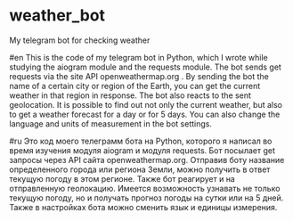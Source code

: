 # weather_bot
My telegram bot for checking weather

#en
This is the code of my telegram bot in Python, which I wrote while studying the aiogram module and the requests module. The bot sends get requests via the site API openweathermap.org . By sending the bot the name of a certain city or region of the Earth, you can get the current weather in that region in response. The bot also reacts to the sent geolocation. It is possible to find out not only the current weather, but also to get a weather forecast for a day or for 5 days. You can also change the language and units of measurement in the bot settings.

#ru
Это код моего телеграмм бота на Python, которого я написал во время изучения модуля aiogram и модуля requests. Бот посылает get запросы через API сайта openweathermap.org. Отправив боту название определенного города или региона Земли, можно получить в ответ текущую погоду в этом регионе. Также бот реагирует и на отправленную геолокацию. Имеется возможность узнавать не только текущую погоду, но и получать прогноз погоды на сутки или на 5 дней. Также в настройках бота можно сменить язык и единицы измерения.
